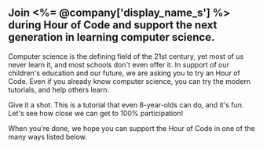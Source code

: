 ## Join <%= @company['display_name_s'] %> during Hour of Code and support the next generation in learning computer science.

Computer science is the defining field of the 21st century, yet most of us never learn it, and most schools don't even offer it. In support of our children's education and our future, we are asking you to try an Hour of Code. Even if you already know computer science, you can try the modern tutorials, and help others learn.

Give it a shot. This is a tutorial that even 8-year-olds can do, and it's fun. Let's see how close we can get to 100% participation!

When you're done, we hope you can support the Hour of Code in one of the many ways listed below.